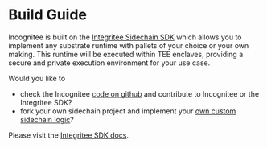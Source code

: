 # Build Guide

Incognitee is built on the [Integritee Sidechain SDK](https://docs.integritee.network/4-development/4.4-sdk/4.4.1-sidechain-sdk) which allows you to implement any substrate runtime with pallets of your choice or your own making. This runtime will be executed within TEE enclaves, providing a secure and private execution environment for your use case.

Would you like to 
* check the Incognitee [code on github](https://github.com/integritee-network/worker) and contribute to Incognitee or the Integritee SDK?
* fork your own sidechain project and implement your [own custom sidechain logic](https://docs.integritee.network/4-development/4.4-sdk/4.4.4-custom-business-logic-stf)?

Please visit the [Integritee SDK docs](https://docs.integritee.network/4-development/4.4-sdk/4.4.1-sidechain-sdk).
 
 

